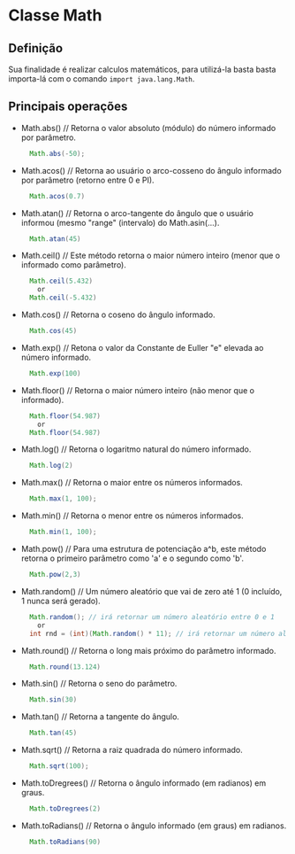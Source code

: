 # Classe Math

## Definição
    
Sua finalidade é realizar calculos matemáticos, para utilizá-la basta basta importa-lá com o comando ``` import java.lang.Math ```.
   
## Principais operações

* Math.abs() // Retorna o valor absoluto (módulo) do número informado por parâmetro.
  ```java
    Math.abs(-50);
  ```
* Math.acos() // Retorna ao usuário o arco-cosseno do ângulo informado por parâmetro (retorno entre 0 e PI).
  ```java
    Math.acos(0.7)
  ```
* Math.atan() // Retorna o arco-tangente do ângulo que o usuário informou (mesmo "range" (intervalo) do Math.asin(...).
  ```java
    Math.atan(45)
  ```
* Math.ceil() // Este método retorna o maior número inteiro (menor que o informado como parâmetro).
  ```java
    Math.ceil(5.432)
      or
    Math.ceil(-5.432)
  ```
* Math.cos() // Retorna o coseno do ângulo informado.
  ```java
    Math.cos(45)
  ```
* Math.exp() // Retona o valor da Constante de Euller "e" elevada ao número informado.
  ```java
    Math.exp(100)
  ```
* Math.floor() // Retorna o maior número inteiro (não menor que o informado).
  ```java
    Math.floor(54.987)
      or
    Math.floor(54.987)
  ```
* Math.log() // Retorna o logaritmo natural do número informado.
  ```java
    Math.log(2)
  ```
* Math.max() // Retorna o maior entre os números informados.
  ```java
    Math.max(1, 100);
  ```
* Math.min() // Retorna o menor entre os números informados.
  ```java
    Math.min(1, 100);
  ```
* Math.pow() // Para uma estrutura de potenciação a^b, este método retorna o primeiro parâmetro como 'a' e o segundo como 'b'.
  ```java
    Math.pow(2,3)
  ```
* Math.random() // Um número aleatório que vai de zero até 1 (0 incluído, 1 nunca será gerado).
  ```java
    Math.random(); // irá retornar um número aleatório entre 0 e 1
      or
    int rnd = (int)(Math.random() * 11); // irá retornar um número aleatório entre 0 e 10
  ```
* Math.round() // Retorna o long mais próximo do parâmetro informado.
  ```java
    Math.round(13.124)
  ```
* Math.sin() // Retorna o seno do parâmetro.
  ```java
    Math.sin(30)
  ```
* Math.tan() // Retorna a tangente do ângulo.
  ```java
    Math.tan(45)
  ```
* Math.sqrt() // Retorna a raiz quadrada do número informado.
  ```java
    Math.sqrt(100);
  ```
* Math.toDregrees() // Retorna o ângulo informado (em radianos) em graus.
  ```java
    Math.toDregrees(2)
  ```
* Math.toRadians() // Retorna o ângulo informado (em graus) em radianos.
  ```java
    Math.toRadians(90)
  ```